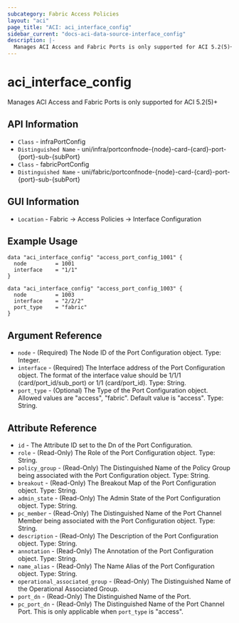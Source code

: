 ```yaml
---
subcategory: Fabric Access Policies
layout: "aci"
page_title: "ACI: aci_interface_config"
sidebar_current: "docs-aci-data-source-interface_config"
description: |-
  Manages ACI Access and Fabric Ports is only supported for ACI 5.2(5)+
---
```


# aci_interface_config #

Manages ACI Access and Fabric Ports is only supported for ACI 5.2(5)+

## API Information ##

* `Class` - infraPortConfig
* `Distinguished Name` - uni/infra/portconfnode-{node}-card-{card}-port-{port}-sub-{subPort}
* `Class` - fabricPortConfig
* `Distinguished Name` - uni/fabric/portconfnode-{node}-card-{card}-port-{port}-sub-{subPort}

## GUI Information ##

* `Location` - Fabric -> Access Policies -> Interface Configuration

## Example Usage ##

```hcl
data "aci_interface_config" "access_port_config_1001" {
  node         = 1001
  interface    = "1/1"
}

data "aci_interface_config" "access_port_config_1003" {
  node         = 1003
  interface    = "2/2/2"
  port_type    = "fabric"
}
```

## Argument Reference ##
* `node` - (Required) The Node ID of the Port Configuration object. Type: Integer.
* `interface` - (Required) The Interface address of the Port Configuration object. The format of the interface value should be 1/1/1 (card/port_id/sub_port) or 1/1 (card/port_id). Type: String.
* `port_type` - (Optional) The Type of the Port Configuration object. Allowed values are "access", "fabric". Default value is "access". Type: String.

## Attribute Reference ##
* `id` - The Attribute ID set to the Dn of the Port Configuration.
* `role` - (Read-Only) The Role of the Port Configuration object. Type: String.
* `policy_group` - (Read-Only) The Distinguished Name of the Policy Group being associated with the Port Configuration object. Type: String.
* `breakout` - (Read-Only) The Breakout Map of the Port Configuration object. Type: String.
* `admin_state` - (Read-Only) The Admin State of the Port Configuration object. Type: String.
* `pc_member` - (Read-Only) The Distinguished Name of the Port Channel Member being associated with the Port Configuration object. Type: String.
* `description` - (Read-Only) The Description of the Port Configuration object. Type: String.
* `annotation` - (Read-Only) The Annotation of the Port Configuration object. Type: String.
* `name_alias` - (Read-Only) The Name Alias of the Port Configuration object. Type: String.
* `operational_associated_group` - (Read-Only) The Distinguished Name of the Operational Associated Group.
* `port_dn` - (Read-Only) The Distinguished Name of the Port.
* `pc_port_dn` - (Read-Only) The Distinguished Name of the Port Channel Port. This is only applicable when `port_type` is "access".

